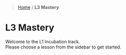 > [Home](../index.md) / **L3 Mastery**
# L3 Mastery

Welcome to the L1 Incubation track.  
Please choose a lesson from the sidebar to get started.
